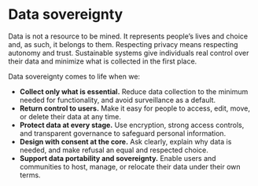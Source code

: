 # Data sovereignty

Data is not a resource to be mined. It represents people’s lives and choice and, as such, it belongs to them. Respecting privacy means respecting autonomy and trust. Sustainable systems give individuals real control over their data and minimize what is collected in the first place.

Data sovereignty comes to life when we:

- **Collect only what is essential.** Reduce data collection to the minimum needed for functionality, and avoid surveillance as a default.
- **Return control to users.** Make it easy for people to access, edit, move, or delete their data at any time.
- **Protect data at every stage.** Use encryption, strong access controls, and transparent governance to safeguard personal information.
- **Design with consent at the core.** Ask clearly, explain why data is needed, and make refusal an equal and respected choice.
- **Support data portability and sovereignty.** Enable users and communities to host, manage, or relocate their data under their own terms.
